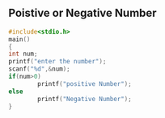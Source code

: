 ## Poistive or Negative Number
```c
#include<stdio.h>
main()
{
int num;
printf("enter the number");
scanf("%d",&num);
if(num>0)
        printf("positive Number");
else
        printf("Negative Number");
}
```                         
